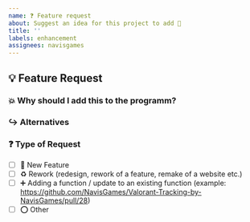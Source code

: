 ```yaml
---
name: ❓ Feature request
about: Suggest an idea for this project to add 🌟
title: ''
labels: enhancement
assignees: navisgames
---
```



## 💡 Feature Request

<!-- A clear and concise description of the feature proposal. -->

### 💥 Why should I add this to the programm?

<!-- Motivating description why I should add this function to the program -->

### ↪ Alternatives

<!-- A clear and concise description of any alternative solutions or features you've considered. -->


### ❓ Type of Request

<!-- Mark with an 'x' if you're using the newest version of the programm (example: '[x]') -->

- [ ] 🚀 New Feature
- [ ] ♻ Rework (redesign, rework of a feature, remake of a website etc.)
- [ ] ➕ Adding a function / update to an existing function (example: https://github.com/NavisGames/Valorant-Tracking-by-NavisGames/pull/28)
- [ ] ⭕ Other
